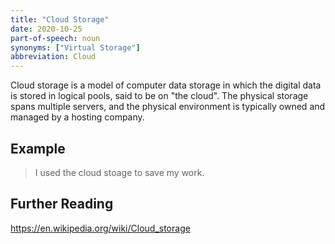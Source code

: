 ```yaml
---
title: "Cloud Storage"
date: 2020-10-25
part-of-speech: noun
synonyms: ["Virtual Storage"]
abbreviation: Cloud
---
```


Cloud storage is a model of computer data storage in which the digital data is stored in logical pools, said to be on "the cloud". The physical storage spans multiple servers, and the physical environment is typically owned and managed by a hosting company.
## Example

> I used the cloud stoage to save my work.

## Further Reading
https://en.wikipedia.org/wiki/Cloud_storage
